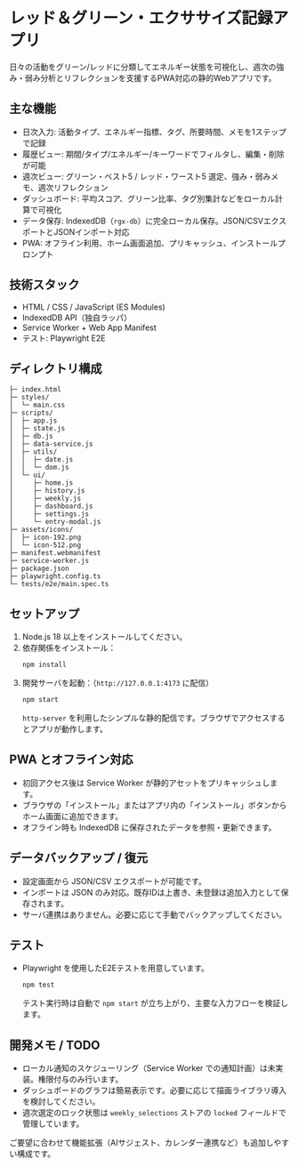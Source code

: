 ﻿# レッド＆グリーン・エクササイズ記録アプリ

日々の活動をグリーン/レッドに分類してエネルギー状態を可視化し、週次の強み・弱み分析とリフレクションを支援するPWA対応の静的Webアプリです。

## 主な機能
- 日次入力: 活動タイプ、エネルギー指標、タグ、所要時間、メモを1ステップで記録
- 履歴ビュー: 期間/タイプ/エネルギー/キーワードでフィルタし、編集・削除が可能
- 週次ビュー: グリーン・ベスト5 / レッド・ワースト5 選定、強み・弱みメモ、週次リフレクション
- ダッシュボード: 平均スコア、グリーン比率、タグ別集計などをローカル計算で可視化
- データ保存: IndexedDB（`rgx-db`）に完全ローカル保存。JSON/CSVエクスポートとJSONインポート対応
- PWA: オフライン利用、ホーム画面追加、プリキャッシュ、インストールプロンプト

## 技術スタック
- HTML / CSS / JavaScript (ES Modules)
- IndexedDB API（独自ラッパ）
- Service Worker + Web App Manifest
- テスト: Playwright E2E

## ディレクトリ構成
```
├─ index.html
├─ styles/
│  └─ main.css
├─ scripts/
│  ├─ app.js
│  ├─ state.js
│  ├─ db.js
│  ├─ data-service.js
│  ├─ utils/
│  │  ├─ date.js
│  │  └─ dom.js
│  └─ ui/
│     ├─ home.js
│     ├─ history.js
│     ├─ weekly.js
│     ├─ dashboard.js
│     ├─ settings.js
│     └─ entry-modal.js
├─ assets/icons/
│  ├─ icon-192.png
│  └─ icon-512.png
├─ manifest.webmanifest
├─ service-worker.js
├─ package.json
├─ playwright.config.ts
└─ tests/e2e/main.spec.ts
```

## セットアップ
1. Node.js 18 以上をインストールしてください。
2. 依存関係をインストール：
   ```bash
   npm install
   ```
3. 開発サーバを起動：（`http://127.0.0.1:4173` に配信）
   ```bash
   npm start
   ```
   `http-server` を利用したシンプルな静的配信です。ブラウザでアクセスするとアプリが動作します。

## PWA とオフライン対応
- 初回アクセス後は Service Worker が静的アセットをプリキャッシュします。
- ブラウザの「インストール」またはアプリ内の「インストール」ボタンからホーム画面に追加できます。
- オフライン時も IndexedDB に保存されたデータを参照・更新できます。

## データバックアップ / 復元
- 設定画面から JSON/CSV エクスポートが可能です。
- インポートは JSON のみ対応。既存IDは上書き、未登録は追加入力として保存されます。
- サーバ連携はありません。必要に応じて手動でバックアップしてください。

## テスト
- Playwright を使用したE2Eテストを用意しています。
  ```bash
  npm test
  ```
  テスト実行時は自動で `npm start` が立ち上がり、主要な入力フローを検証します。

## 開発メモ / TODO
- ローカル通知のスケジューリング（Service Worker での通知計画）は未実装。権限付与のみ行います。
- ダッシュボードのグラフは簡易表示です。必要に応じて描画ライブラリ導入を検討してください。
- 週次選定のロック状態は `weekly_selections` ストアの `locked` フィールドで管理しています。

ご要望に合わせて機能拡張（AIサジェスト、カレンダー連携など）も追加しやすい構成です。
